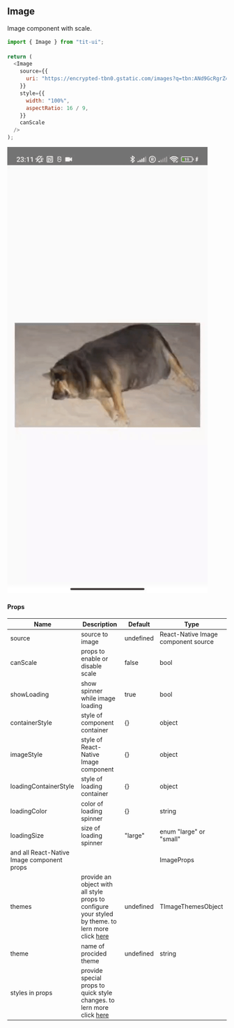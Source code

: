 ## Image

Image component with scale.

```javascript
import { Image } from "tit-ui";

return (
  <Image
    source={{
      uri: "https://encrypted-tbn0.gstatic.com/images?q=tbn:ANd9GcRgrZ4O36TDysDmv3itq4KPoOVtE39kVgcC-NE0-iRp&s",
    }}
    style={{
      width: "100%",
      aspectRatio: 16 / 9,
    }}
    canScale
  />
);
```

![alt image](https://github.com/blnaxblachbl/tit-ui/blob/main/gifs/image.gif?raw=true)

#### Props

| Name                                       | Description                                                                                                                                    | Default   | Type                                |
| ------------------------------------------ | ---------------------------------------------------------------------------------------------------------------------------------------------- | --------- | ----------------------------------- |
| source                                     | source to image                                                                                                                                | undefined | React-Native Image component source |
| canScale                                   | props to enable or disable scale                                                                                                               | false     | bool                                |
| showLoading                                | show spinner while image loading                                                                                                               | true      | bool                                |
| containerStyle                             | style of component container                                                                                                                   | {}        | object                              |
| imageStyle                                 | style of React-Native Image component                                                                                                          | {}        | object                              |
| loadingContainerStyle                      | style of loading container                                                                                                                     | {}        | object                              |
| loadingColor                               | color of loading spinner                                                                                                                       | {}        | string                              |
| loadingSize                                | size of loading spinner                                                                                                                        | "large"   | enum "large" or "small"             |
| and all React-Native Image component props |                                                                                                                                                |           | ImageProps                          |
| themes                                     | provide an object with all style props to configure your styled by theme. to lern more click [here](https://tit-ui.github.io/docs?page=themes) | undefined | TImageThemesObject                  |
| theme                                      | name of procided theme                                                                                                                         | undefined | string                              |
| styles in props                            | provide special props to quick style changes. to lern more click [here](https://tit-ui.github.io/docs?page=styles)                                              |           |                                     |
